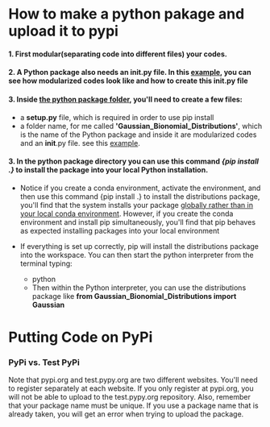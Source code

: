 # How to make a python pakage and upload it to pypi 
 
#### 1. First modular(separating code into different files) your codes.
#### 2. A Python package also needs an __init__.py file. In this [example](https://github.com/A2Amir/How-to-make-a-python-pakage-and-upload-it-to-pypi-/tree/master/Package/Gaussian_Bionomial_Distributions), you can see how modularized codes look like and how to create this __init__.py file

#### 3. Inside [the python package folder](https://github.com/A2Amir/How-to-make-a-python-pakage-and-upload-it-to-pypi-/tree/master/Package), you'll need to create a few files:

* a **setup.py** file, which is required in order to use pip install
* a folder name, for me called **'Gaussian_Bionomial_Distributions'**, which is the name of the Python package and inside it are modularized codes and an __init__.py file. see this [example](https://github.com/A2Amir/How-to-make-a-python-pakage-and-upload-it-to-pypi-/tree/master/Package/Gaussian_Bionomial_Distributions).

#### 3. In the python package directory you can use this command ***{pip install .}*** to install the package into your local Python installation.

 * Notice if you create a conda environment, activate the environment, and then use this command {pip install .} to install the distributions package, you'll find that the system installs your package [globally rather than in your local conda environment](https://github.com/ContinuumIO/anaconda-issues/issues/1429). However, if you create the conda environment and install pip simultaneously, you'll find that pip behaves as expected installing packages into your local environment
 
  * If everything is set up correctly, pip will install the distributions package into the workspace. You can then start the python interpreter from the terminal typing: 
     * python
     * Then within the Python interpreter, you can use the distributions package like  **from Gaussian_Bionomial_Distributions import Gaussian**
     
     
# Putting Code on PyPi

### PyPi vs. Test PyPi
Note that pypi.org and test.pypy.org are two different websites. You'll need to register separately at each website. If you only register at pypi.org, you will not be able to upload to the test.pypy.org repository.
Also, remember that your package name must be unique. If you use a package name that is already taken, you will get an error when trying to upload the package.

